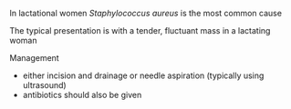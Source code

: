 In lactational women *Staphylococcus aureus* is the most common cause  
  
The typical presentation is with a tender, fluctuant mass in a lactating woman   
  
Management  
* either incision and drainage or needle aspiration (typically using ultrasound)
* antibiotics should also be given
